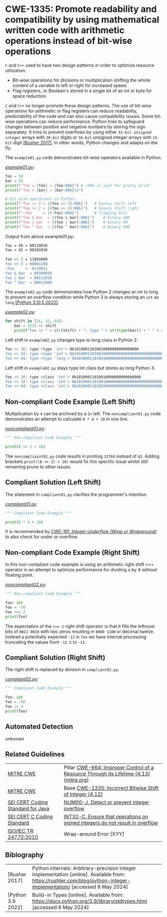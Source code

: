 # CWE-1335: Promote readability and compatibility by using mathematical written code with arithmetic operations instead of bit-wise operations

`C` and `C++` used to have two design patterns in order to optimize resource utilization:

* Bit-wise operations for divisions or multiplication shifting the whole content of a variable to left or right for increased speed.
* Flag registers, or Boolean's stored in a single bit of an int or byte  for space reduction.

`C` and `C++` no longer promote these design patterns. The use of bit-wise operations for arithmetic or flag registers can reduce readability, predictability of the code and can also cause compatibility issues. Some bit-wise operations can reduce performance. Python tries to safeguard changes between positive and negative numbers by storing the sign separately. It tries to prevent overflows by using either `32-bit unsigned integer` arrays with `30-bit` digits or `16-bit` unsigned integer arrays with `15-bit` digit [[Rusher 2017]](https://rushter.com/blog/python-integer-implementation/). In other words, Python changes and adapts on the fly.

The `example01.py` code demonstrates bit-wise operators available in Python.

*[example01.py](example01.py):*

```py
foo = 50
bar = 42
print(f"foo = {foo} = {foo:08b}") # :08b is just for pretty print
print(f"foo = {bar} = {bar:08b}\n")

# bit wise operations in Python:
print(f"foo << 2 = {(foo << 2):08b}")   # binary shift left
print(f"foo >> 2 = {(foo >> 2):08b}")   # binary shift right
print(f"~foo     = {(~foo):08b}")       # flipping bits
print(f"foo & bar  = {(foo & bar):08b}")    # binary AND
print(f"foo | bar  = {(foo | bar):08b}")    # binary OR
print(f"foo ^ bar  = {(foo ^ bar):08b}")    # binary XOR
```

Output from above example01.py:

```bash
foo = 50 = 00110010
foo = 42 = 00101010
 
foo << 2 = 11001000
foo >> 2 = 00001100
~foo     = -0110011
foo & bar  = 00100010
foo | bar  = 00111010
foo ^ bar  = 00011000
```

The `example02.py` code demonstrates how Python 2 changes an int to long to prevent an overflow condition while Python 3 is always storing an `int` as `long` [[Python 3.10.5 2022]](https://rushter.com/blog/python-integer-implementation/).

*[example02.py](example02.py):*

```py
for shift in [16, 32, 64]:
    bar = 5225 << shift
    print("foo << " + str(shift) + ": type " + str(type(bar)) + " " + str(bin(bar)))
```

Left shift in `example02.py` changes type to long class in Python 2:

```bash
foo << 16: type <type 'int'> 0b10100011010010000000000000000
foo << 32: type <type 'int'> 0b101000110100100000000000000000000000000000000
foo << 64: type <type 'long'> 0b10100011010010000000000000000000000000000000000000000000000000000000000000000
```

Left shift in `example02.py` stays type int class but stores as long Python 3:

```bash
foo << 16: type <class 'int'> 0b10100011010010000000000000000
foo << 32: type <class 'int'> 0b101000110100100000000000000000000000000000000
foo << 64: type <class 'int'> 0b10100011010010000000000000000000000000000000000000000000000000000000000000000
```

## Non-compliant Code Example (Left Shift)

Multiplication by `4` can be archived by a `2x` left. The `noncompliant01.py` code demonstrates an attempt to calculate `8 * 4 + 10` in one line.

*[noncompliant01.py](noncompliant01.py):*

```py
""" Non-compliant Code Example """

print(8 << 2 + 10)
```

The `noncompliaint01.py` code results in printing `32768` instead of `42`. Adding brackets `print((8 << 2) + 10)` would fix this specific issue whilst still remaining prune to other issues.

## Compliant Solution (Left Shift)

The statement in `compliant01.py` clarifies the programmer's intention.

*[compliant01.py](compliant01.py):*

```py
""" Compliant Code Example """

print(8 * 4 + 10)
```

It is recommended by *[CWE-191, Integer Underflow (Wrap or Wraparound)](../CWE-191/README.md)* to also check for under or overflow.

## Non-compliant Code Example (Right Shift)

In this non-compliant code example is using an arithmetic right shift >>= operator in an attempt to optimize performance for dividing x  by 4 without floating point.

*[noncompliant02.py](noncompliant02.py):*

```py
""" Non-compliant Code Example """

foo: int
foo = -50
foo >>= 2
print(foo)
```

The expectation of the `>>= 2` right shift operator is that it fills the leftmost bits of `0011 0010` with two zeros resulting in `0000 1100` or decimal twelve. Instead a potentially expected `-12` in `foo` we have internal processing truncating the values from `-12.5` to `-13`.

## Compliant Solution (Right Shift)

The right shift is replaced by division in `compliant02.py`.

*[compliant02.py](compliant02.py):*

```py
""" Compliant Code Example """

foo: int
foo = -50
foo /= 4
print(foo)
```

## Automated Detection

unknown

## Related Guidelines

|||
|:---|:---|
|[MITRE CWE](http://cwe.mitre.org/)|Pillar [CWE-664: Improper Control of a Resource Through its Lifetime (4.13) (mitre.org)](https://cwe.mitre.org/data/definitions/664.html)|
|[MITRE CWE](http://cwe.mitre.org/)|Base [CWE-1335: Incorrect Bitwise Shift of Integer (4.12)](https://cwe.mitre.org/data/definitions/1335.html)|
|[SEI CERT Coding Standard for Java](https://wiki.sei.cmu.edu/confluence/display/java/SEI+CERT+Oracle+Coding+Standard+for+Java)|[NUM00-J. Detect or prevent integer overflow](https://wiki.sei.cmu.edu/confluence/display/java/NUM00-J.+Detect+or+prevent+integer+overflow)|
|[SEI CERT C Coding Standard](https://wiki.sei.cmu.edu/confluence/display/c/SEI+CERT+C+Coding+Standard)|[INT32-C. Ensure that operations on signed integers do not result in overflow](https://wiki.sei.cmu.edu/confluence/display/c/INT32-C.+Ensure+that+operations+on+signed+integers+do+not+result+in+overflow)|
|[ISO/IEC TR 24772:2010](http://www.aitcnet.org/isai/)|Wrap-around Error \[XYY]|

## Biblography

|||
|:---|:---|
|\[Rusher 2017]|Python internals: Arbitrary-precision integer implementation \[online]. Available from: <https://rushter.com/blog/python-integer-implementation/> \[accessed 8 May 2024]|
|[Python 3.9 2022]|Build-in Types \[online]. Available from: <https://docs.python.org/3.9/library/stdtypes.html> \[accessed 8 May 2024]|
